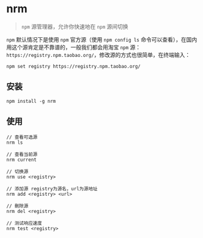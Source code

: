 # nrm

> `npm` 源管理器，允许你快速地在 `npm` 源间切换

`npm` 默认情况下是使用 `npm` 官方源（使用 `npm config ls` 命令可以查看），在国内用这个源肯定是不靠谱的，一般我们都会用淘宝 `npm` 源：`https://registry.npm.taobao.org/`，修改源的方式也很简单，在终端输入：

```shell
npm set registry https://registry.npm.taobao.org/
```

## 安装

```shell
npm install -g nrm
```

## 使用

```shell
// 查看可选源
nrm ls

// 查看当前源
nrm current

// 切换源
nrm use <registry>

// 添加源 registry为源名，url为源地址
nrm add <registry> <url>

// 刪除源
nrm del <registry>

// 测试响应速度
nrm test <registry>
```
